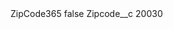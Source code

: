 <?xml version="1.0" encoding="UTF-8"?>
<CustomMetadata xmlns="http://soap.sforce.com/2006/04/metadata" xmlns:xsi="http://www.w3.org/2001/XMLSchema-instance" xmlns:xsd="http://www.w3.org/2001/XMLSchema">
    <label>ZipCode365</label>
    <protected>false</protected>
    <values>
        <field>Zipcode__c</field>
        <value xsi:type="xsd:string">20030</value>
    </values>
</CustomMetadata>
